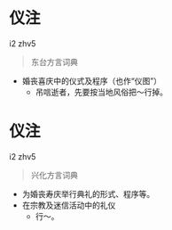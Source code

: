 # 仪注
i2 zhv5
> 东台方言词典
- 婚丧喜庆中的仪式及程序（也作“仪图”）
  - 吊唁逝者，先要按当地风俗把～行掉。

# 仪注
i2 zhv5
> 兴化方言词典
- 为婚丧寿庆举行典礼的形式、程序等。
- 在宗教及迷信活动中的礼仪
  - 行～。
